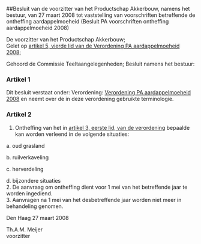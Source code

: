 <meta http-equiv='Content-Type' content='text/html; charset=utf-8' />

##Besluit van de voorzitter van het Productschap Akkerbouw, namens het bestuur, van 27 maart 2008 tot vaststelling van voorschriften betreffende de ontheffing aardappelmoeheid (Besluit PA voorschriften ontheffing aardappelmoeheid 2008)

De voorzitter van het Productschap Akkerbouw;  
Gelet op [artikel 5, vierde lid van de Verordening PA aardappelmoeheid 2008](../../../../../../../../pbo/verordening/pa/aardappelmoeheid/2008/BWBR0024018/README.md);

Gehoord de Commissie Teeltaangelegenheden;
Besluit namens het bestuur:    

### Artikel  1  

Dit besluit verstaat onder: Verordening: [Verordening PA aardappelmoeheid 2008](../../../../../../../../pbo/verordening/pa/aardappelmoeheid/2008/BWBR0024018/README.md) en neemt over de in deze verordening gebruikte terminologie.  

### Artikel  2  

1.  Ontheffing van het in [artikel 3, eerste lid, van de verordening](../../../../../../../../pbo/verordening/pa/aardappelmoeheid/2008/BWBR0024018/README.md) bepaalde kan worden verleend in de volgende situaties: 

a. oud grasland  

b. ruilverkaveling  

c. herverdeling  

d. bijzondere situaties     
2.  De aanvraag om ontheffing dient voor 1 mei van het betreffende jaar te worden ingediend.   
3.  Aanvragen na 1 mei van het desbetreffende jaar worden niet meer in behandeling genomen.   

Den Haag 
27 maart 2008   

Th.A.M. Meijer  
voorzitter    
